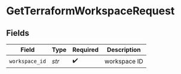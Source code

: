 # GetTerraformWorkspaceRequest


## Fields

| Field              | Type               | Required           | Description        |
| ------------------ | ------------------ | ------------------ | ------------------ |
| `workspace_id`     | *str*              | :heavy_check_mark: | workspace ID       |